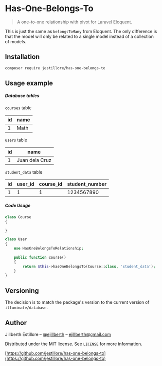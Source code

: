 # Has-One-Belongs-To
> A one-to-one relationship with pivot for Laravel Eloquent.

This is just the same as `belongsToMany` from Eloquent. The only difference is that the model will only be related to a single model instead of a collection of models.


## Installation

```sh
composer require jestillore/has-one-belongs-to
```

## Usage example

##### Database tables

`courses` table

| id | name |
|----|------|
| 1  | Math |

`users` table

| id | name           |
|----|----------------|
| 1  | Juan dela Cruz |

`student_data` table

| id | user_id | course_id | student_number |
|----|---------|-----------|----------------|
| 1  | 1       | 1         | 1234567890     |

##### Code Usage

```php
class Course
{
    
}

class User
{
    use HasOneBelongsToRelationship;
    
    public function course()
    {
        return $this->hasOneBelongsTo(Course::class, 'student_data');
    }
}
```

## Versioning

The decision is to match the package's version to the current version of `illuminate/database`.

## Author

Jillberth Estillore – [@ejillberth](https://twitter.com/ejillberth) – ejillberth@gmail.com

Distributed under the MIT license. See ``LICENSE`` for more information.

[https://github.com/jestillore/has-one-belongs-to](https://github.com/jestillore/has-one-belongs-to)

